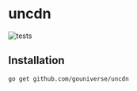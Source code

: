 # uncdn

![tests](https://github.com/gouniverse/uncdn/workflows/test/badge.svg)

## Installation

```
go get github.com/gouniverse/uncdn
```
